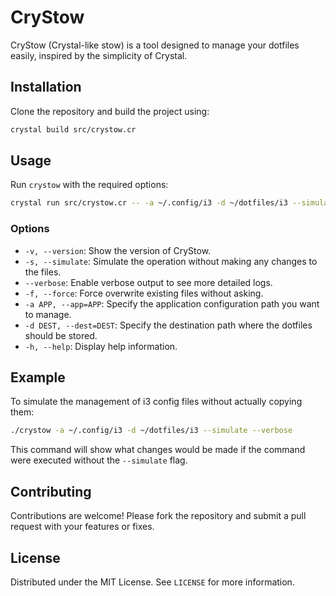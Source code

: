 # CryStow

CryStow (Crystal-like stow) is a tool designed to manage your dotfiles easily, inspired by the simplicity of Crystal.

## Installation

Clone the repository and build the project using:

```bash
crystal build src/crystow.cr
```

## Usage

Run `crystow` with the required options:

```bash
crystal run src/crystow.cr -- -a ~/.config/i3 -d ~/dotfiles/i3 --simulate --verbose
```

### Options

- `-v, --version`: Show the version of CryStow.
- `-s, --simulate`: Simulate the operation without making any changes to the files.
- `--verbose`: Enable verbose output to see more detailed logs.
- `-f, --force`: Force overwrite existing files without asking.
- `-a APP, --app=APP`: Specify the application configuration path you want to manage.
- `-d DEST, --dest=DEST`: Specify the destination path where the dotfiles should be stored.
- `-h, --help`: Display help information.

## Example

To simulate the management of i3 config files without actually copying them:

```bash
./crystow -a ~/.config/i3 -d ~/dotfiles/i3 --simulate --verbose
```

This command will show what changes would be made if the command were executed without the `--simulate` flag.

## Contributing

Contributions are welcome! Please fork the repository and submit a pull request with your features or fixes.

## License

Distributed under the MIT License. See `LICENSE` for more information.
